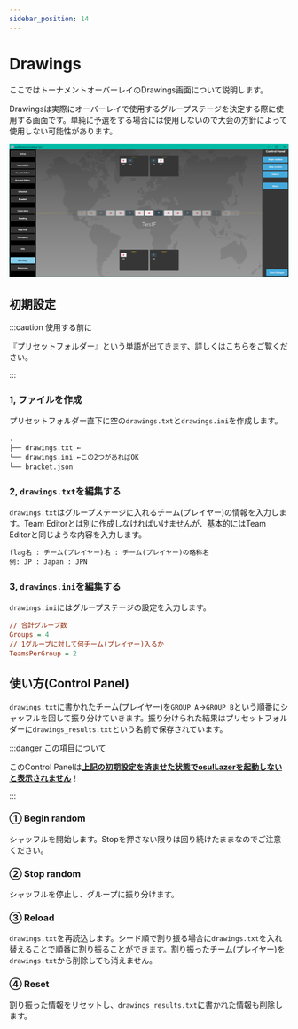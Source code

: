 ```yaml
---
sidebar_position: 14
---
```


# Drawings

ここではトーナメントオーバーレイのDrawings画面について説明します。

Drawingsは実際にオーバーレイで使用するグループステージを決定する際に使用する画面です。単純に予選をする場合には使用しないので大会の方針によって使用しない可能性があります。

![Drawings](/img/osu_lazer/drawings.png)

## 初期設定

:::caution 使用する前に

『プリセットフォルダー』という単語が出てきます、詳しくは[こちら](./common_feature.md#プリセットフォルダー)をご覧ください。

:::

### 1, ファイルを作成

プリセットフォルダー直下に空の`drawings.txt`と`drawings.ini`を作成します。

```txt title="ディレクトリツリー (%APPDATA%\osu\tournaments\<プリセット名>)"
.
├── drawings.txt ←
└── drawings.ini ←この2つがあればOK
└── bracket.json
```

### 2, `drawings.txt`を編集する

`drawings.txt`はグループステージに入れるチーム(プレイヤー)の情報を入力します。Team Editorとは別に作成しなければいけませんが、基本的にはTeam Editorと同じような内容を入力します。

```txt title="drawings.txt"
flag名 : チーム(プレイヤー)名 : チーム(プレイヤー)の略称名
例: JP : Japan : JPN
```

### 3, `drawings.ini`を編集する

`drawings.ini`にはグループステージの設定を入力します。

```ini title="drawings.ini"
// 合計グループ数
Groups = 4
// 1グループに対して何チーム(プレイヤー)入るか
TeamsPerGroup = 2
```

## 使い方(Control Panel)

`drawings.txt`に書かれたチーム(プレイヤー)を`GROUP A`→`GROUP B`という順番にシャッフルを回して振り分けていきます。振り分けられた結果はプリセットフォルダーに`drawings_results.txt`という名前で保存されています。

:::danger この項目について

このControl Panelは<u>**上記の初期設定を済ませた状態でosu!Lazerを起動しないと表示されません**</u>！

:::

### ① Begin random

シャッフルを開始します。Stopを押さない限りは回り続けたままなのでご注意ください。

### ② Stop random

シャッフルを停止し、グループに振り分けます。

### ③ Reload

`drawings.txt`を再読込します。シード順で割り振る場合に`drawings.txt`を入れ替えることで順番に割り振ることができます。割り振ったチーム(プレイヤー)を`drawings.txt`から削除しても消えません。

### ④ Reset

割り振った情報をリセットし、`drawings_results.txt`に書かれた情報も削除します。
